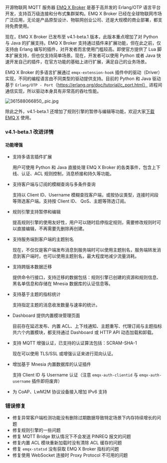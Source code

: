 

开源物联网 MQTT 服务器 [EMQ X Broker](https://www.emqx.com/zh/products/emqx) 是基于高并发的 Erlang/OTP 语言平台开发，支持百万级连接和分布式集群架构。EMQ X Broker 已经在全球物联网市场广泛应用，无论是产品原型设计、物联网创业公司、还是大规模的商业部署，都支持免费使用。

现在，EMQ X Broker 已发布至 v4.1-beta.1 版本，此版本重点增加了对 Python 与 Java 的扩展支持。EMQ X Broker 支持通过插件来扩展功能，但在此之前，仅支持由 Erlang 编写的插件，对开发者而言使用门槛较高。即使官方提供了 Lua 脚本扩展支持，但也仅支持简单场景。现在，开发者可以使用 Python 或者 Java 快速开发自己的插件，在官方功能的基础上进行扩展，满足自己的业务场景。

EMQ X Broker 的多语言扩展通过 `emqx-extension-hook` 插件中的驱动（Driver）实现，不同的编程语言由不同类型的驱动提供支持。目前的 Python 和 Java 驱动基于 `Erlang/OTP - Port`（https://erlang.org/doc/tutorial/c_port.html） 进程间通信实现，所以驱动本身具有非常高的吞吐性能。

![361588066850_.pic.jpg](https://static.emqx.net/images/21ff6cd7a9d18d2926c662fe4dde8fe1.jpg)

除此之外，v4.1-beta.1 还增加了规则引擎的暂停与编辑等功能，欢迎大家[下载 EMQ X](https://www.emqx.com/zh/downloads?product=broker) 使用。

### v4.1-beta.1 改进详情

#### 功能增强

- 支持多语言插件扩展

  用户可使用 Python 和 Java 直接处理 EMQ X Broker 的各类事件，包含上下线、认证、ACL 规则控制，消息桥接和持久等功能。

- 支持客户端与订阅的模糊查询与多条件查询

  支持以 Client ID、Username 模糊查找客户端，或按协议类型，连接时间段等筛选客户端。支持按 Client ID、 QoS、主题等筛选订阅。

- 规则引擎支持暂停和编辑

  提高规则引擎的使用友好性，用户可以随时启停指定规则，需要修改规则时可以直接编辑，不再需要先删除再创建。

- 支持服务端到客户端的主题别名

  现在，不仅仅是客户端发布消息到服务端时可以使用主题别名，服务端转发消息到客户端时，也可以使用主题别名，最大程度地减少流量消耗。

- 支持跨版本数据迁移

  提供命令行接口，支持迁移的数据包括：规则引擎已创建的资源和规则信息、黑名单信息和存储在 Mnesia 数据库的认证信息等。

- 支持基于主题的指标统计

  支持指定主题的消息收发数量与速率的统计。

- Dashboard 提供内置模块管理页面

  目前存在延迟发布、内置 ACL、上下线通知、主题重写、代理订阅与主题指标共六个内置模块，都支持通过 Dashboard 或 HTTP API 动态加载和卸载。

- 支持 MQTT 增强认证，已支持的认证算法包括：SCRAM-SHA-1

  现在可以使用 TLS/SSL 或增强认证来进行双向认证。

- 增加基于 Mnesia 内置数据库的认证插件

  支持 Client ID 与 Username 认证（注意 `emqx-auth-clientid` 与 `emqx-auth-username` 插件即将废弃）

- 为 CoAP、LwM2M 协议设备接入增加 IPv6 支持



### 错误修复

- 修复异常客户端检测功能没有删除过期数据导致特定场景下内存持续增长的问题
- 修复规则引擎的一些问题
- 修复 MQTT Bridge 默认情况下不会发送 PINREQ 报文的问题
- 修复内置 ACL 模块重新加载时没有清除 ACL 缓存的问题
- 修复 `emqx-statsd` 没有获取 EMQ X Broker 指标的问题
- 修复使用 WebSocket 连接时 Proxy Protocol 不可用的问题

